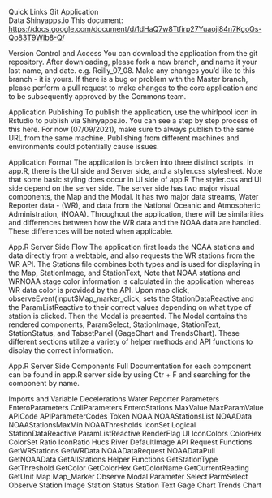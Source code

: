 Quick Links
Git
Application  
Data
Shinyapps.io 
This document:
https://docs.google.com/document/d/1dHaQ7w8Ttfirp27Yuaoji84n7KgoQs-Qo83T9WIb8-Q/

Version Control and Access 
You can download the application from the git repository. After downloading, please fork a new branch, and name it your last name, and date. e.g. Reilly_07_08. Make any changes you’d like to this branch - it is yours. If there is a bug or problem with the Master branch, please perform a pull request to make changes to the core application and to be subsequently approved by the Commons team. 

Application Publishing 
To publish the application, use the whirlpool icon in Rstudio to publish via Shinyapps.io. You can see a step by step process of this here. For now (07/09/2021), make sure to always publish to the same URL from the same machine. Publishing from different machines and environments could potentially cause issues. 

Application Format
The application is broken into three distinct scripts. In app.R, there is the UI side and Server side, and a styler.css stylesheet. Note that some basic styling does occur in UI side of app.R
The styler.css and UI side depend on the server side. The server side has two major visual components, the Map and the Modal. It has two major data streams, Water Reporter data - (WR), and data from the National Oceanic and Atmospheric Administration, (NOAA). Throughout the application, there will be similarities and differences between how the WR data and the NOAA data are handled. These differences will be noted when applicable. 

App.R Server Side Flow
The application first loads the NOAA stations and data directly from a webtable, and also requests the WR stations from the WR API. The Stations file combines both types and is used for displaying in the Map, StationImage, and StationText, Note that NOAA stations and WRNOAA stage color information is calculated in the application whereas WR data color is provided by the API.  Upon map click, observeEvent(input$Map_marker_click, sets the StationDataReactive and the ParamListReactive to their correct values depending on what type of station is clicked. Then the Modal is presented. The Modal contains the rendered components, ParamSelect, StationImage, StationText, StationStatus, and TabsetPanel (GageChart and TrendsChart). These different sections utilize a variety of helper methods and API functions to display the correct information. 



App.R Server Side Components
Full Documentation for each component can be found in app.R server side by using Ctr + F and searching for the component by name.

Imports and Variable Decelerations 
 	Water Reporter 
		Parameters
EnteroParameters
ColiParameters
EnteroStations
MaxValue
MaxParamValue
APICode
APIParameterCodes
Token
	NOAA
		NOAAStationsList 
		NOAAData 
		NOAAStationsMaxMin
		NOAAThresholds
		IconSet
	Logical 
		StationDataReactive
		ParamListReactive
		RenderFlag
	UI 
		IconColors
		ColorHex
		ColorSet
		Ratio
		IconRatio
		Hucs
		River
		DefaultImage
   API Request Functions 
	GetWRStations
	GetWRData
	NOAADataRequest
	NOAADataPull
	GetNOAAData
	GetAllStations
   Helper Functions 
	GetStationType
	GetThreshold
	GetColor
	GetColorHex
	GetColorName
	GetCurrentReading
	GetUnit
   Map 
	Map_Marker Observe
   Modal 
   	 Parameter Select
		ParmSelect Observe
      	 Station Image 
      	 Station Status 
     	 Station Text
     	 Gage Chart 
      	 Trends Chart 

